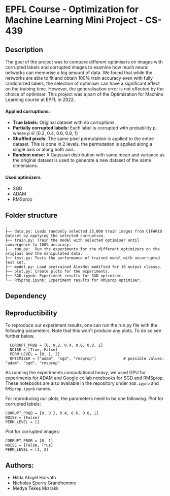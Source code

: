 # EPFL Course - Optimization for Machine Learning Mini Project - CS-439

## Description
The goal of the project was to compare different optimisers on images with corrupted labels and corrupted images to examine how much neural networks can memorise a big amount of data. We found that while the networks are able to fit and obtain 100\% train accuracy even with fully randomized labels, the selection of optimiser can have a significant effect on the training time. However, the generalisation error is not effected by the choice of optimiser. This project was a part of the Optimization for Machine Learning course at EPFL in 2022. 

#### Applied corruptions:
- **True labels:** Original dataset with no corruptions.
- **Partially corrupted labels:** Each label is corrupted with probability p, where p ∈ [0.2, 0.4, 0.6, 0.8, 1]
- **Shuffled pixels:** The same pixel permutation is applied to the entire dataset. This is done in 2 levels, the permutation is applied along a single axis or along both axis.
- **Random noise:** A Gaussian distribution with same mean and variance as the original dataset is used to generate a new dataset of the same dimensions.

#### Used optimizers
- SGD
- ADAM
- RMSprop

## Folder structure
    .
    ├── data.py: Loads randomly selected 25,000 train images from CIFAR10 dataset by applying the selected corruption.
    ├── train.py: Train the model with selected optimiser until convergence to 100% accuracy. 
    ├── run.py:  Run the experiments for the different optimizers on the original and the manipulated data.
    ├── test.py: Tests the performance of trained model with uncorrupted test set.
    ├── model.py: Load pretrained AlexNet modified for 10 output classes.
    ├── plot.py: Create plots for the experiments.
    ├── SGD.ipynb: Experiment results for SGD optimiser.
    └── RMSprop.ipynb: Experiment results for RMSprop optimiser.

## Dependency



## Reproductibility
To reproduce our experiment results, one can run the run.py file with the following parameters. Note that this won't produce any plots. To do so see further below.
```
  CORRUPT_PROB = [0, 0.2, 0.4, 0.6, 0.8, 1]
  NOISE = [True, False]
  PERM_LEVEL = [0, 1, 2]
  OPTIMIZER = ["adam", "sgd", "rmsprop"]            # possible values: "adam", "sgd", "rmsprop"
```
As running the experiments computational heavy, we used GPU for experiments for ADAM and Google collab notebooks for SGD and RMSprop.
These notebooks are also available in the repository under `SGD.ipynb` and `RMSprop.ipynb` names.

For reproducing our plots, the parameters need to be one following. 
Plot for corrupted labels:
```
CORRUPT_PROB = [0, 0.2, 0.4, 0.6, 0.8, 1]
NOISE = [False]
PERM_LEVEL = []
```
Plot for corrupted images: 
```
CORRUPT_PROB = [0, 1]
NOISE = [False, True]
PERM_LEVEL = [1, 2]
```

## Authors:
- Hilda Abigél Horváth
- Nicholas Sperry Grandhomme
- Medya Tekeş Mızraklı
